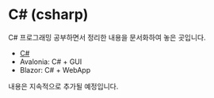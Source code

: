 # C# (csharp)

C# 프로그래밍 공부하면서 정리한 내용을 문서화하여 놓은 곳입니다.

- [C#](./cs/README.md)
- Avalonia: C# + GUI
- Blazor: C# + WebApp

내용은 지속적으로 추가될 예정입니다.
